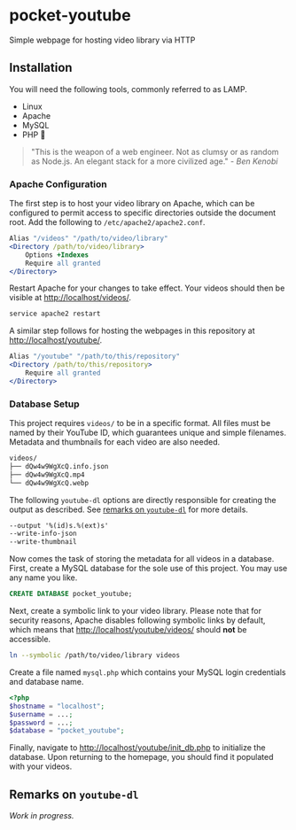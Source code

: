 # pocket-youtube

Simple webpage for hosting video library via HTTP

## Installation

You will need the following tools, commonly referred to as LAMP.

- Linux
- Apache
- MySQL
- PHP :vomiting_face:

> "This is the weapon of a web engineer. Not as clumsy or as random as Node.js. An elegant stack for a more civilized age." - *Ben Kenobi*

### Apache Configuration

The first step is to host your video library on Apache, which can be configured to permit access to specific directories outside the document root. Add the following to `/etc/apache2/apache2.conf`.

```apache
Alias "/videos" "/path/to/video/library"
<Directory /path/to/video/library>
    Options +Indexes
    Require all granted
</Directory>
```

Restart Apache for your changes to take effect. Your videos should then be visible at [http://localhost/videos/](http://localhost/videos/).

```sh
service apache2 restart
```

A similar step follows for hosting the webpages in this repository at [http://localhost/youtube/](http://localhost/youtube/).

```apache
Alias "/youtube" "/path/to/this/repository"
<Directory /path/to/this/repository>
    Require all granted
</Directory>
```

### Database Setup

This project requires `videos/` to be in a specific format. All files must be named by their YouTube ID, which guarantees unique and simple filenames. Metadata and thumbnails for each video are also needed.

```txt
videos/
├── dQw4w9WgXcQ.info.json
├── dQw4w9WgXcQ.mp4
└── dQw4w9WgXcQ.webp
```

The following `youtube-dl` options are directly responsible for creating the output as described. See [remarks on `youtube-dl`](#remarks-on-youtube-dl) for more details.

```txt
--output '%(id)s.%(ext)s'
--write-info-json
--write-thumbnail
```

Now comes the task of storing the metadata for all videos in a database. First, create a MySQL database for the sole use of this project. You may use any name you like.

```sql
CREATE DATABASE pocket_youtube;
```

Next, create a symbolic link to your video library. Please note that for security reasons, Apache disables following symbolic links by default, which means that [http://localhost/youtube/videos/](http://localhost/youtube/videos/) should **not** be accessible.

```sh
ln --symbolic /path/to/video/library videos
```

Create a file named `mysql.php` which contains your MySQL login credentials and database name.

```php
<?php
$hostname = "localhost";
$username = ...;
$password = ...;
$database = "pocket_youtube";
```

Finally, navigate to [http://localhost/youtube/init_db.php](http://localhost/youtube/init_db.php) to initialize the database. Upon returning to the homepage, you should find it populated with your videos.

## Remarks on `youtube-dl`

*Work in progress.*
